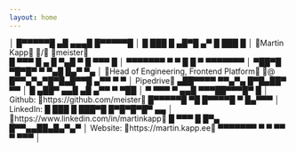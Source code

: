 ```yaml
---
layout: home
---
```


<div class="vcard">
                               │                                                
   █▀▀▀▀▀█ ▄█ ▄▄▄█   █▀▀▀▀▀█   │                                                
   █ ███ █ ▄█▀█   ▄▀ █ ███ █   │   <span class="color-229">Martin Kapp</span> <span class="color-90">/</span> <span class="color-215">meister</span>                        <br/>
   █ ▀▀▀ █ ▄ █ ▀▄█ ▀ █ ▀▀▀ █   │                                                
   ▀▀▀▀▀▀▀ ▀ ▀ █ █ ▀ ▀▀▀▀▀▀▀   │                                                
   ▀██▀█ ▀█▀█▀ ▀  ▀▄█ █▄▀ ▀▄   │   <span class="color-84">Head of Engineering, Frontend Platform</span> <span class="color-215">@     
   █▀▀▄▀▄▀█▀█▄█▀▀█ ▄▀▀ ▀ ▀     │   Pipedrive</span>                                    
   ▄██▀▀▀▀ ▀▀▄▀▄  █▀█▄██▀ ▀▀   │                                                
   █  ▄██▀ ▄▄█ ▄█  ▄▀▀ ▀ ▀██   │                                                
   ▀ ▀▀▀ ▀ ▄▄█ ▀▀▀██▀▀▀█▀  █   │   Github:    <span class="color-215">https://github.com/meister</span>        
   █▀▀▀▀▀█ ▀█ █▀▀▀▀█ ▀ █▄▀▀▀   │   LinkedIn:                                    
   █ ███ █ ███▀█ █▀█▀█▀█▀ ▄▄   │   <span class="color-215">https://www.linkedin.com/in/martinkapp</span>       
   █ ▀▀▀ █ █▀▄ █▀▀▄▄██▄█▄▀▄▀   │   Website:   <span class="color-215">https://martin.kapp.ee</span>            
   ▀▀▀▀▀▀▀ ▀ ▀   ▀▀ ▀    ▀▀▀   │                                                

</div>
